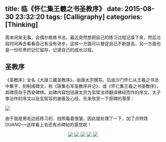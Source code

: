 title: 临《怀仁集王羲之书圣教序》
date: 2015-08-30 23:32:20
tags: [Calligraphy]
categories: [Thinking]
---

周末闲来无事，会偶尔练练书法，最近突然想把自己的练习过程记录下来，然后过段时间再去看看自己有没有进步，这样一方面可以督促自己不断提高，另一方面也是一份珍贵的记忆留存，记录自己的成长过程。<!-- more -->

## 圣教序
《圣教序》全名《大唐三藏圣教序》，由唐太宗撰写。后由沙门怀仁从王羲之书法中集字，刻制成碑文，称《唐集右军圣教序并记》，或《怀仁集王羲之书圣教序》，其碑现存于西安碑林。此碑内容包括唐太宗为玄奘法师翻译佛经而作的序文、太子李治作的序文以及玄奘写的谢表及心经。先来欣赏一下原碑的尊荣：

![](http://pgdgu8c3d.bkt.clouddn.com/圣教序banner.jpg)

由于我是用毛边纸练习的，拍照看着很皱，因此就处理了一下，加了点特效DUANG~~这样看上去还有点碑帖的感觉呢！


<div style="text-align: center">
	<img src="http://
	pgdgu8c3d.bkt.clouddn.com/圣教序01.jpg?imageView2/0/w/620/h/800" style="display:inline"/>
	<img src="http://
	pgdgu8c3d.bkt.clouddn.com/圣教序02.jpg?imageView2/0/w/620/h/800" style="display:inline"/>
	<img src="http://
	pgdgu8c3d.bkt.clouddn.com/圣教序03.jpg?imageView2/0/w/620/h/800" style="display:inline"/>
	<img src="http://
	pgdgu8c3d.bkt.clouddn.com/圣教序04.jpg?imageView2/0/w/620/h/800" style="display:inline"/>
	<img src="http://
	pgdgu8c3d.bkt.clouddn.com/圣教序05.jpg?imageView2/0/w/620/h/800" style="display:inline"/>
</div>

<!-- <div>    
<img src="http://
pgdgu8c3d.bkt.clouddn.com/圣教序01.jpg?imageView2/0/w/520/h/720" style = "float: left;" />
</div>
<div>   
<img src="http://
pgdgu8c3d.bkt.clouddn.com/圣教序02.jpg?imageView2/0/w/520/h/720" style = "float: right;" />
</div> -->

<!-- ![](http://
pgdgu8c3d.bkt.clouddn.com/圣教序01.jpg?imageView2/0/w/260/h/360)

![](http://
pgdgu8c3d.bkt.clouddn.com/圣教序02.jpg?imageView2/0/w/260/h/360)

![](http://
pgdgu8c3d.bkt.clouddn.com/圣教序03.jpg?imageView2/0/w/260/h/360)

![](http://
pgdgu8c3d.bkt.clouddn.com/圣教序04.jpg?imageView2/0/w/260/h/360)

![](http://
pgdgu8c3d.bkt.clouddn.com/圣教序05.jpg?imageView2/0/w/260/h/360) -->